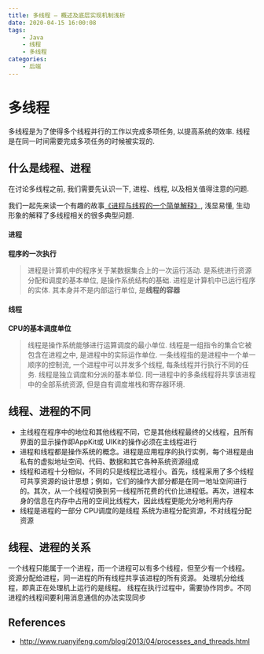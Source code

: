 ```yaml
---
title: 多线程 — 概述及底层实现机制浅析
date: 2020-04-15 16:00:08
tags:
	- Java
	- 线程
	- 多线程
categories:
	- 后端
---
```


# 多线程

多线程是为了使得多个线程并行的工作以完成多项任务, 以提高系统的效率. 线程是在同一时间需要完成多项任务的时候被实现的.

## 什么是线程、进程

在讨论多线程之前, 我们需要先认识一下, 进程、线程, 以及相关值得注意的问题.

我们一起先来读一个有趣的故事[《进程与线程的一个简单解释》](http://www.ruanyifeng.com/blog/2013/04/processes_and_threads.html), 浅显易懂, 生动形象的解释了多线程相关的很多典型问题.

#### 进程

**程序的一次执行**

> 进程是计算机中的程序关于某数据集合上的一次运行活动. 是系统进行资源分配和调度的基本单位, 是操作系统结构的基础. 进程是计算机中已运行程序的实体. 其本身并不是内部运行单位, 是**线程的容器**

#### 线程

**CPU的基本调度单位**

> 线程是操作系统能够进行运算调度的最小单位. 线程是一组指令的集合它被包含在进程之中, 是进程中的实际运作单位. 一条线程指的是进程中一个单一顺序的控制流, 一个进程中可以并发多个线程, 每条线程并行执行不同的任务. 线程是独立调度和分派的基本单位. 同一进程中的多条线程将共享该进程中的全部系统资源, 但是自有调度堆栈和寄存器环境.

## 线程、进程的不同

- 主线程在程序中的地位和其他线程不同，它是其他线程最终的父线程，且所有界面的显示操作即AppKit或 UIKit的操作必须在主线程进行
- 进程和线程都是操作系统的概念。进程是应用程序的执行实例，每个进程是由私有的虚拟地址空间、代码、数据和其它各种系统资源组成
- 线程和进程十分相似，不同的只是线程比进程小。首先，线程采用了多个线程可共享资源的设计思想；例如，它们的操作大部分都是在同一地址空间进行的。其次，从一个线程切换到另一线程所花费的代价比进程低。再次，进程本身的信息在内存中占用的空间比线程大，因此线程更能允分地利用内存
- 线程是进程的一部分
  CPU调度的是线程
  系统为进程分配资源，不对线程分配资源

## 线程、进程的关系

一个线程只能属于一个进程，而一个进程可以有多个线程，但至少有一个线程。 资源分配给进程，同一进程的所有线程共享该进程的所有资源。 处理机分给线程，即真正在处理机上运行的是线程。 线程在执行过程中，需要协作同步。不同进程的线程间要利用消息通信的办法实现同步

## References

- http://www.ruanyifeng.com/blog/2013/04/processes_and_threads.html